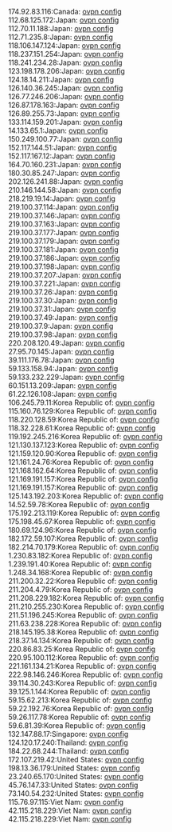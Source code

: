 174.92.83.116:Canada: [ovpn config](vpn/174_92_83_116.ovpn)  
112.68.125.172:Japan: [ovpn config](vpn/112_68_125_172.ovpn)  
112.70.11.188:Japan: [ovpn config](vpn/112_70_11_188.ovpn)  
112.71.235.8:Japan: [ovpn config](vpn/112_71_235_8.ovpn)  
118.106.147.124:Japan: [ovpn config](vpn/118_106_147_124.ovpn)  
118.237.151.254:Japan: [ovpn config](vpn/118_237_151_254.ovpn)  
118.241.234.28:Japan: [ovpn config](vpn/118_241_234_28.ovpn)  
123.198.178.206:Japan: [ovpn config](vpn/123_198_178_206.ovpn)  
124.18.14.211:Japan: [ovpn config](vpn/124_18_14_211.ovpn)  
126.140.36.245:Japan: [ovpn config](vpn/126_140_36_245.ovpn)  
126.77.246.206:Japan: [ovpn config](vpn/126_77_246_206.ovpn)  
126.87.178.163:Japan: [ovpn config](vpn/126_87_178_163.ovpn)  
126.89.255.73:Japan: [ovpn config](vpn/126_89_255_73.ovpn)  
133.114.159.201:Japan: [ovpn config](vpn/133_114_159_201.ovpn)  
14.133.65.1:Japan: [ovpn config](vpn/14_133_65_1.ovpn)  
150.249.100.77:Japan: [ovpn config](vpn/150_249_100_77.ovpn)  
152.117.144.51:Japan: [ovpn config](vpn/152_117_144_51.ovpn)  
152.117.167.12:Japan: [ovpn config](vpn/152_117_167_12.ovpn)  
164.70.160.231:Japan: [ovpn config](vpn/164_70_160_231.ovpn)  
180.30.85.247:Japan: [ovpn config](vpn/180_30_85_247.ovpn)  
202.126.241.88:Japan: [ovpn config](vpn/202_126_241_88.ovpn)  
210.146.144.58:Japan: [ovpn config](vpn/210_146_144_58.ovpn)  
218.219.19.14:Japan: [ovpn config](vpn/218_219_19_14.ovpn)  
219.100.37.114:Japan: [ovpn config](vpn/219_100_37_114.ovpn)  
219.100.37.146:Japan: [ovpn config](vpn/219_100_37_146.ovpn)  
219.100.37.163:Japan: [ovpn config](vpn/219_100_37_163.ovpn)  
219.100.37.177:Japan: [ovpn config](vpn/219_100_37_177.ovpn)  
219.100.37.179:Japan: [ovpn config](vpn/219_100_37_179.ovpn)  
219.100.37.181:Japan: [ovpn config](vpn/219_100_37_181.ovpn)  
219.100.37.186:Japan: [ovpn config](vpn/219_100_37_186.ovpn)  
219.100.37.198:Japan: [ovpn config](vpn/219_100_37_198.ovpn)  
219.100.37.207:Japan: [ovpn config](vpn/219_100_37_207.ovpn)  
219.100.37.221:Japan: [ovpn config](vpn/219_100_37_221.ovpn)  
219.100.37.26:Japan: [ovpn config](vpn/219_100_37_26.ovpn)  
219.100.37.30:Japan: [ovpn config](vpn/219_100_37_30.ovpn)  
219.100.37.31:Japan: [ovpn config](vpn/219_100_37_31.ovpn)  
219.100.37.49:Japan: [ovpn config](vpn/219_100_37_49.ovpn)  
219.100.37.9:Japan: [ovpn config](vpn/219_100_37_9.ovpn)  
219.100.37.98:Japan: [ovpn config](vpn/219_100_37_98.ovpn)  
220.208.120.49:Japan: [ovpn config](vpn/220_208_120_49.ovpn)  
27.95.70.145:Japan: [ovpn config](vpn/27_95_70_145.ovpn)  
39.111.176.78:Japan: [ovpn config](vpn/39_111_176_78.ovpn)  
59.133.158.94:Japan: [ovpn config](vpn/59_133_158_94.ovpn)  
59.133.232.229:Japan: [ovpn config](vpn/59_133_232_229.ovpn)  
60.151.13.209:Japan: [ovpn config](vpn/60_151_13_209.ovpn)  
61.22.126.108:Japan: [ovpn config](vpn/61_22_126_108.ovpn)  
106.245.79.11:Korea Republic of: [ovpn config](vpn/106_245_79_11.ovpn)  
115.160.76.129:Korea Republic of: [ovpn config](vpn/115_160_76_129.ovpn)  
118.220.128.59:Korea Republic of: [ovpn config](vpn/118_220_128_59.ovpn)  
118.32.228.61:Korea Republic of: [ovpn config](vpn/118_32_228_61.ovpn)  
119.192.245.216:Korea Republic of: [ovpn config](vpn/119_192_245_216.ovpn)  
121.130.137.123:Korea Republic of: [ovpn config](vpn/121_130_137_123.ovpn)  
121.159.120.90:Korea Republic of: [ovpn config](vpn/121_159_120_90.ovpn)  
121.161.24.76:Korea Republic of: [ovpn config](vpn/121_161_24_76.ovpn)  
121.168.162.64:Korea Republic of: [ovpn config](vpn/121_168_162_64.ovpn)  
121.169.191.157:Korea Republic of: [ovpn config](vpn/121_169_191_157.ovpn)  
121.169.191.157:Korea Republic of: [ovpn config](vpn/121_169_191_157.ovpn)  
125.143.192.203:Korea Republic of: [ovpn config](vpn/125_143_192_203.ovpn)  
14.52.59.78:Korea Republic of: [ovpn config](vpn/14_52_59_78.ovpn)  
175.192.213.119:Korea Republic of: [ovpn config](vpn/175_192_213_119.ovpn)  
175.198.45.67:Korea Republic of: [ovpn config](vpn/175_198_45_67.ovpn)  
180.69.124.96:Korea Republic of: [ovpn config](vpn/180_69_124_96.ovpn)  
182.172.59.107:Korea Republic of: [ovpn config](vpn/182_172_59_107.ovpn)  
182.214.70.179:Korea Republic of: [ovpn config](vpn/182_214_70_179.ovpn)  
1.230.83.182:Korea Republic of: [ovpn config](vpn/1_230_83_182.ovpn)  
1.239.191.40:Korea Republic of: [ovpn config](vpn/1_239_191_40.ovpn)  
1.248.34.168:Korea Republic of: [ovpn config](vpn/1_248_34_168.ovpn)  
211.200.32.22:Korea Republic of: [ovpn config](vpn/211_200_32_22.ovpn)  
211.204.4.79:Korea Republic of: [ovpn config](vpn/211_204_4_79.ovpn)  
211.208.229.182:Korea Republic of: [ovpn config](vpn/211_208_229_182.ovpn)  
211.210.255.230:Korea Republic of: [ovpn config](vpn/211_210_255_230.ovpn)  
211.51.196.245:Korea Republic of: [ovpn config](vpn/211_51_196_245.ovpn)  
211.63.238.228:Korea Republic of: [ovpn config](vpn/211_63_238_228.ovpn)  
218.145.195.38:Korea Republic of: [ovpn config](vpn/218_145_195_38.ovpn)  
218.37.14.134:Korea Republic of: [ovpn config](vpn/218_37_14_134.ovpn)  
220.86.83.25:Korea Republic of: [ovpn config](vpn/220_86_83_25.ovpn)  
220.95.100.112:Korea Republic of: [ovpn config](vpn/220_95_100_112.ovpn)  
221.161.134.21:Korea Republic of: [ovpn config](vpn/221_161_134_21.ovpn)  
222.98.146.246:Korea Republic of: [ovpn config](vpn/222_98_146_246.ovpn)  
39.114.30.243:Korea Republic of: [ovpn config](vpn/39_114_30_243.ovpn)  
39.125.1.144:Korea Republic of: [ovpn config](vpn/39_125_1_144.ovpn)  
59.15.62.213:Korea Republic of: [ovpn config](vpn/59_15_62_213.ovpn)  
59.22.192.76:Korea Republic of: [ovpn config](vpn/59_22_192_76.ovpn)  
59.26.117.78:Korea Republic of: [ovpn config](vpn/59_26_117_78.ovpn)  
59.6.81.39:Korea Republic of: [ovpn config](vpn/59_6_81_39.ovpn)  
132.147.88.17:Singapore: [ovpn config](vpn/132_147_88_17.ovpn)  
124.120.17.240:Thailand: [ovpn config](vpn/124_120_17_240.ovpn)  
184.22.68.244:Thailand: [ovpn config](vpn/184_22_68_244.ovpn)  
172.107.219.42:United States: [ovpn config](vpn/172_107_219_42.ovpn)  
198.13.36.179:United States: [ovpn config](vpn/198_13_36_179.ovpn)  
23.240.65.170:United States: [ovpn config](vpn/23_240_65_170.ovpn)  
45.76.147.33:United States: [ovpn config](vpn/45_76_147_33.ovpn)  
73.140.54.232:United States: [ovpn config](vpn/73_140_54_232.ovpn)  
115.76.97.115:Viet Nam: [ovpn config](vpn/115_76_97_115.ovpn)  
42.115.218.229:Viet Nam: [ovpn config](vpn/42_115_218_229.ovpn)  
42.115.218.229:Viet Nam: [ovpn config](vpn/42_115_218_229.ovpn)  
